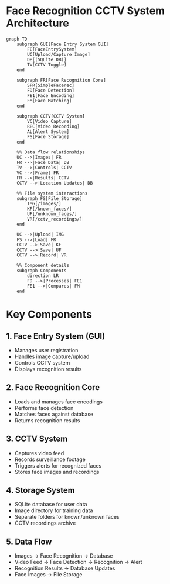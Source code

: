 # Face Recognition CCTV System Architecture

```mermaid
graph TD
    subgraph GUI[Face Entry System GUI]
        FE[FaceEntrySystem]
        UC[Upload/Capture Image]
        DB[(SQLite DB)]
        TV[CCTV Toggle]
    end

    subgraph FR[Face Recognition Core]
        SFR[SimpleFacerec]
        FD[Face Detection]
        FE1[Face Encoding]
        FM[Face Matching]
    end

    subgraph CCTV[CCTV System]
        VC[Video Capture]
        REC[Video Recording]
        AL[Alert System]
        FS[Face Storage]
    end

    %% Data flow relationships
    UC -->|Images| FR
    FR -->|Face Data| DB
    TV -->|Controls| CCTV
    VC -->|Frame| FR
    FR -->|Results| CCTV
    CCTV -->|Location Updates| DB

    %% File system interactions
    subgraph FS[File Storage]
        IMG[/images/]
        KF[/known_faces/]
        UF[/unknown_faces/]
        VR[/cctv_recordings/]
    end

    UC -->|Upload| IMG
    FS -->|Load| FR
    CCTV -->|Save| KF
    CCTV -->|Save| UF
    CCTV -->|Record| VR

    %% Component details
    subgraph Components
        direction LR
        FD -->|Processes| FE1
        FE1 -->|Compares| FM
    end
```

# Key Components

## 1. Face Entry System (GUI)
- Manages user registration
- Handles image capture/upload
- Controls CCTV system
- Displays recognition results

## 2. Face Recognition Core
- Loads and manages face encodings
- Performs face detection
- Matches faces against database
- Returns recognition results

## 3. CCTV System
- Captures video feed
- Records surveillance footage
- Triggers alerts for recognized faces
- Stores face images and recordings

## 4. Storage System
- SQLite database for user data
- Image directory for training data
- Separate folders for known/unknown faces
- CCTV recordings archive

## 5. Data Flow
- Images → Face Recognition → Database
- Video Feed → Face Detection → Recognition → Alert
- Recognition Results → Database Updates
- Face Images → File Storage

